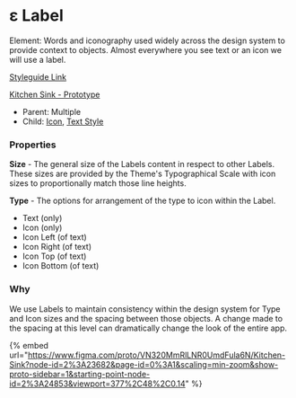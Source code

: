 # ε Label

Element: Words and iconography used widely across the design system to provide context to objects. Almost everywhere you see text or an icon we will use a label.

[Styleguide Link](https://zpl.io/aRRypYz)

[Kitchen Sink - Prototype](https://www.figma.com/proto/tl9bzV6Fos0qgkJELXcAuk/Kitchen-Sink?page-id=1147%3A103\&node-id=2265%3A214624\&viewport=317%2C48%2C0.77\&scaling=min-zoom\&starting-point-node-id=2262%3A202675\&show-proto-sidebar=1)

* Parent: Multiple
* Child: [Icon](icon.md), [Text Style](../../overview/styles/typography.md)

### Properties

**Size** - The general size of the Labels content in respect to other Labels. These sizes are provided by the Theme's Typographical Scale with icon sizes to proportionally match those line heights.

**Type** - The options for arrangement of the type to icon within the Label.

* Text (only)
* Icon (only)
* Icon Left (of text)
* Icon Right (of text)
* Icon Top (of text)
* Icon Bottom (of text)

### Why

We use Labels to maintain consistency within the design system for Type and Icon sizes and the spacing between those objects. A change made to the spacing at this level can dramatically change the look of the entire app.

{% embed url="https://www.figma.com/proto/VN320MmRlLNR0UmdFula6N/Kitchen-Sink?node-id=2%3A23682&page-id=0%3A1&scaling=min-zoom&show-proto-sidebar=1&starting-point-node-id=2%3A24853&viewport=377%2C48%2C0.14" %}
